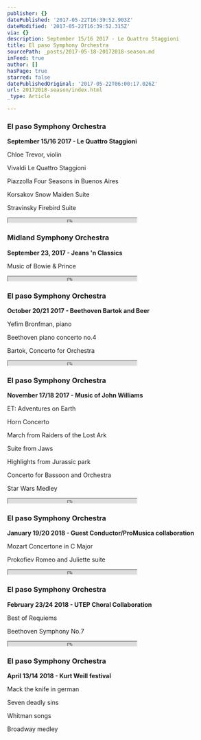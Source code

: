 ```yaml
---
publisher: {}
datePublished: '2017-05-22T16:39:52.903Z'
dateModified: '2017-05-22T16:39:52.315Z'
via: {}
description: September 15/16 2017 - Le Quattro Staggioni
title: El paso Symphony Orchestra
sourcePath: _posts/2017-05-18-20172018-season.md
inFeed: true
author: []
hasPage: true
starred: false
datePublishedOriginal: '2017-05-22T06:00:17.026Z'
url: 20172018-season/index.html
_type: Article

---
```

### **El paso Symphony Orchestra**

**September 15/16 2017 - Le Quattro Staggioni**

Chloe Trevor, violin

Vivaldi Le Quattro Staggioni

Piazzolla Four Seasons in Buenos Aires

Korsakov Snow Maiden Suite

Stravinsky Firebird Suite

<iframe src="https://the-grid.github.io/ed-userhtml/?g=eJwDAAAAAAE" height="10" style=""></iframe>

### **Midland Symphony Orchestra**

**September 23, 2017 - Jeans 'n Classics**

Music of Bowie & Prince

<iframe src="https://the-grid.github.io/ed-userhtml/?g=eJwDAAAAAAE" height="10" style=""></iframe>

### **El paso Symphony Orchestra**

**October 20/21 2017 - Beethoven Bartok and Beer**

Yefim Bronfman, piano

Beethoven piano concerto no.4

Bartok, Concerto for Orchestra

<iframe src="https://the-grid.github.io/ed-userhtml/?g=eJwDAAAAAAE" height="10" style=""></iframe>

### **El paso Symphony Orchestra**

**November 17/18 2017 - Music of John Williams**

ET: Adventures on Earth

Horn Concerto

March from Raiders of the Lost Ark

Suite from Jaws

Highlights from Jurassic park

Concerto for Bassoon and Orchestra

Star Wars Medley

<iframe src="https://the-grid.github.io/ed-userhtml/?g=eJwDAAAAAAE" height="10" style=""></iframe>

### **El paso Symphony Orchestra**

**January 19/20 2018 - Guest Conductor/ProMusica collaboration**

Mozart Concertone in C Major

Prokofiev Romeo and Juliette suite

<iframe src="https://the-grid.github.io/ed-userhtml/?g=eJwDAAAAAAE" height="10" style=""></iframe>

### **El paso Symphony Orchestra**

**February 23/24 2018 - UTEP Choral Collaboration**

Best of Requiems

Beethoven Symphony No.7

<iframe src="https://the-grid.github.io/ed-userhtml/?g=eJwDAAAAAAE" height="10" style=""></iframe>

### **El paso Symphony Orchestra**

**April 13/14 2018 - Kurt Weill festival**

Mack the knife in german

Seven deadly sins

Whitman songs

Broadway medley